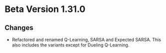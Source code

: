 # Beta Version 1.31.0

## Changes

* Refactored and renamed Q-Learning, SARSA and Expected SARSA. This also includes the variants except for Dueling Q-Learning.
